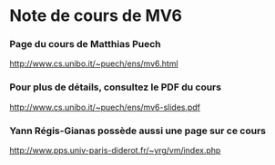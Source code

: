 # Note de cours de MV6

### Page du cours de Matthias Puech
http://www.cs.unibo.it/~puech/ens/mv6.html

### Pour plus de détails, consultez le PDF du cours
http://www.cs.unibo.it/~puech/ens/mv6-slides.pdf

### Yann Régis-Gianas possède aussi une page sur ce cours
http://www.pps.univ-paris-diderot.fr/~yrg/vm/index.php
